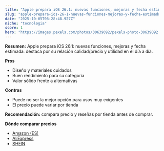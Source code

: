```yaml
---
title: "Apple prepara iOS 26.1: nuevas funciones, mejoras y fecha estimada."
slug: "apple-prepara-ios-26-1-nuevas-funciones-mejoras-y-fecha-estimada"
date: "2025-10-05T06:28:48.927Z"
niche: "tecnologia"
score: 1
hero: "https://images.pexels.com/photos/30639092/pexels-photo-30639092.jpeg?auto=compress&cs=tinysrgb&fit=crop&h=627&w=1200&auto=compress&cs=tinysrgb&w=1200&h=675&fit=crop"
---
```


**Resumen:** Apple prepara iOS 26.1: nuevas funciones, mejoras y fecha estimada. destaca por su relación calidad/precio y utilidad en el día a día.

**Pros**
- Diseño y materiales cuidados
- Buen rendimiento para su categoría
- Valor sólido frente a alternativas

**Contras**
- Puede no ser la mejor opción para usos muy exigentes
- El precio puede variar por tienda

**Recomendación:** compara precio y reseñas por tienda antes de comprar.

**Dónde comparar precios**
- [Amazon (ES)](https://www.amazon.es/s?k=Apple%20prepara%20iOS%2026.1%3A%20nuevas%20funciones%2C%20mejoras%20y%20fecha%20estimada.&tag=teknovashop25-21)
- [AliExpress](https://www.aliexpress.com/wholesale?SearchText=Apple%20prepara%20iOS%2026.1%3A%20nuevas%20funciones%2C%20mejoras%20y%20fecha%20estimada.)
- [SHEIN](https://www.shein.com/pdsearch/Apple%20prepara%20iOS%2026.1%3A%20nuevas%20funciones%2C%20mejoras%20y%20fecha%20estimada.)